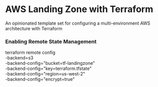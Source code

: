 # AWS Landing Zone with Terraform
An opinionated template set for configuring a multi-environment AWS architecture with Terraform

### Enabling Remote State Management
terraform remote config \
    -backend=s3 \
    -backend-config="bucket=tf-landingzone" \
    -backend-config="key=terraform.tfstate" \
    -backend-config="region=us-west-2" \
    -backend-config="encrypt=true"

